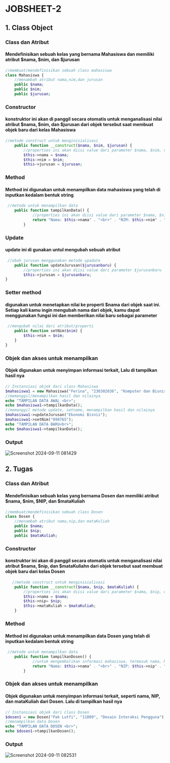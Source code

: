 # JOBSHEET-2
## 1. Class Object
### Class dan Atribut
#### Mendefinisikan sebuah kelas yang bernama Mahasiswa dan memiliki atribut $nama, $nim, dan $jurusan
~~~ php
//membuat/mendefinisikan sebuah class mahasiswa
class Mahasiswa {
    //menambah atribut nama,nim,dan jurusan
    public $nama;
    public $nim;
    public $jurusan;
~~~
### Constructor
#### konstruktor ini akan di panggil secara otomatis untuk menganalisasi nilai atribut $nama, $nim, dan $jurusan dari objek tersebut saat membuat objek baru dari kelas Mahasiswa
~~~ php
//metode construct untuk menginisialisasi
    public function __construct($nama, $nim, $jurusan) {
        //properties ini akan diisi value dari parameter $nama, $nim, dan $jurusan
        $this->nama = $nama;
        $this->nim = $nim;
        $this->jurusan = $jurusan;
~~~
### Method
#### Method ini digunakan untuk menampilkan data mahasiswa yang telah di inputkan kedalam bentuk string
~~~ php
 //metode untuk menampilkan data
    public function tampilkanData() {
            //properties ini akan diisi value dari parameter $nama, $nim, dan $jurusan
            return "Nama: $this->nama" . "<br>" . "NIM: $this->nim" . "<br>" . "Jurusan: $this->jurusan" . "<hr>";
        }
~~~
### Update
#### update ini di gunakan untul mengubah sebuah atribut 
~~~ php
 //ubah jurusan menggunakan metode upadate
    public function updateJurusan($jurusanbaru) {
        //properties ini akan diisi value dari parameter $jurusanbaru
        $this->jurusan = $jurusanbaru;
}
~~~

### Setter method
#### digunakan untuk menetapkan nilai ke properti $nama dari objek saat ini. Setiap kali kamu ingin mengubah nama dari objek, kamu dapat menggunakan fungsi ini dan memberikan nilai baru sebagai parameter

~~~ php
 //mengubah nilai dari atribut/properti
    public function setNim($nim) {
        $this->nim = $nim;
    }
}
~~~
### Objek dan akses untuk menampilkan
####  Objek digunakan untuk menyimpan informasi terkait,  Lalu di tampilkan hasil nya
~~~ php
// Instansiasi objek dari class Mahasiswa
$mahasiswa1 = new Mahasiswa("Ferina", "230302036", "Komputer dan Bisnis");
//memanggil/menampilkan hasil dan nilainya
echo "TAMPILAN DATA AWAL <br>";
echo $mahasiswa1->tampilkanData();
//memanggil metode update, setname, menampilkan hasil dan nilainya
$mahasiswa1->updateJurusan("Ekonomi Bisnis");
$mahasiswa1->setNim("098765");
echo "TAMPILAN DATA BARU<br>";
echo $mahasiswa1->tampilkanData();
~~~
### Output
![Screenshot 2024-09-11 081429](https://github.com/user-attachments/assets/75257e75-023a-4854-8543-27ef8de09726)
## 2. Tugas
### Class dan Atribut
#### Mendefinisikan sebuah kelas yang bernama Dosen dan memiliki atribut $nama, $nim, $NIP, dan $mataKuliah
~~~ php
//membuat/mendefinisikan sebuah class Dosen
class Dosen {
    //menambah atribut nama,nip,dan mataKuliah
    public $nama;
    public $nip;
    public $mataKuliah;
~~~
### Constructor
#### konstruktor ini akan di panggil secara otomatis untuk menganalisasi nilai atribut $nama, $nip, dan $mataKuliahn dari objek tersebut saat membuat objek baru dari kelas Dosen
~~~ php
   //metode construct untuk menginisialisasi
    public function __construct($nama, $nip, $mataKuliah) {
        //properties ini akan diisi value dari parameter $nama, $nip, dan $mataKuliah
        $this->nama = $nama;
        $this->nip= $nip;
        $this->mataKuliah = $mataKuliah;
    }
~~~
### Method
#### Method ini digunakan untuk menampilkan data Dosen yang telah di inputkan kedalam bentuk string
~~~ php
 //metode untuk menampilkan data
    public function tampilkanDosen() {
            //untuk mengembalikan informasi mahasiswa, termasuk nama, NIP, dan mataKuliah
            return "Nama: $this->nama" . "<br>" . "NIP: $this->nip" . "<br>" . "Mata Kuliah: $this->mataKuliah" . "<hr>";
        }
~~~
### Objek dan akses untuk menampilkan
#### Objek digunakan untuk menyimpan informasi terkait, seperti nama, NIP, dan mataKuliah dari Dosen. Lalu di tampilkan hasil nya
~~~ php
// Instansiasi objek dari class Dosen
$dosen1 = new Dosen("Pak Lutfi", "11009", "Desain Interaksi Pengguna");
//menampilkan data Dosen
echo "TAMPILAN DATA DOSEN <br>";
echo $dosen1->tampilkanDosen();
~~~
### Output
![Screenshot 2024-09-11 082531](https://github.com/user-attachments/assets/128affbb-0e36-4f49-b8b3-673a184bf3b8)
